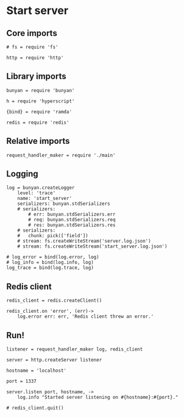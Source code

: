 # Start server

## Core imports

	# fs = require 'fs'

	http = require 'http'


## Library imports

	bunyan = require 'bunyan'

	h = require 'hyperscript'

	{bind} = require 'ramda'

	redis = require 'redis'


## Relative imports

	request_handler_maker = require './main'


## Logging

	log = bunyan.createLogger
		level: 'trace'
		name: 'start_server'
		serializers: bunyan.stdSerializers
		# serializers:
			# err: bunyan.stdSerializers.err
			# req: bunyan.stdSerializers.req
			# res: bunyan.stdSerializers.res
		# serializers:
		# 	chunk: pick(['field'])
		# stream: fs.createWriteStream('server.log.json')
		# stream: fs.createWriteStream('start_server.log.json')

	# log_error = bind(log.error, log)
	# log_info = bind(log.info, log)
	log_trace = bind(log.trace, log)


## Redis client

	redis_client = redis.createClient()

	redis_client.on 'error', (err)->
		log.error err: err, 'Redis client threw an error.'


## Run!

	listener = request_handler_maker log, redis_client

	server = http.createServer listener

	hostname = 'localhost'

	port = 1337

	server.listen port, hostname, ->
		log.info "Started server listening on #{hostname}:#{port}."

	# redis_client.quit()
